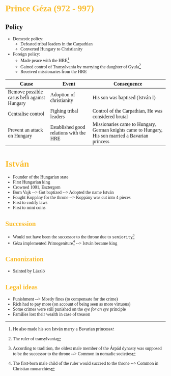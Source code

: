<span style="font-family:'cascadia code'">

# <span style="color:#fabd2f"> Prince Géza (972 - 997)
## Policy
- Domestic policy:
  - Defeated tribal leaders in the Carpathian
  - Converted Hungary to Christianity 
- Foreign policy:
  - Made peace with the HRE[^1]
  - Gained control of Transylvania by marrying the daughter of Gyula[^2]
  - Received missionaries from the HRE

|Cause|Event|Consequence|
|-----|-----|-----|
|Remove possible casus belli against Hungary|Adoption of christianity|His son was baptised (István I)|
|Centralise control|Fighing tribal leaders|Control of the Carpathian, He was considered brutal|
|Prevent an attack on Hungary|Established good relations with the HRE|Missionaries came to Hungary, German knights came to Hungary, His son married a Bavarian princess|

# <span style="color:#fabd2f"> István
- Founder of the Hungarian state
- First Hungarian king
- Crowned 1001, Esztergom
- Born Vajk --> Got baptized --> Adopted the name István
- Fought Koppány for the throne --> Koppány was cut into 4 pieces
- First to codify laws
- First to mint coins
## <span style="color:#fabd2f">Succession
- Would not have been the successor to the throne due to `seniority`[^3]
- Géza implemented Primogeniture[^4] --> István became king
## <span style="color:#fabd2f">Canonization
- Sainted by László
## <span style="color:#fabd2f">Legal ideas
- Punishment --> Mostly fines (to compensate for the crime)
- Rich had to pay more (on account of being seen as more virtuous)
- Some crimes were still punished on the _eye for an eye_ principle
- Families lost their wealth in case of treason

[^1]: He also made his son István marry a Bavarian princess
[^2]: The ruler of transylvania
[^3]: According to tradition, the oldest male member of the Árpád dynasty was supposed to be the successor to the throne --> Common in nomadic societies
[^4]: The first-born male child of the ruler would succeed to the throne --> Common in Christian monarchies

